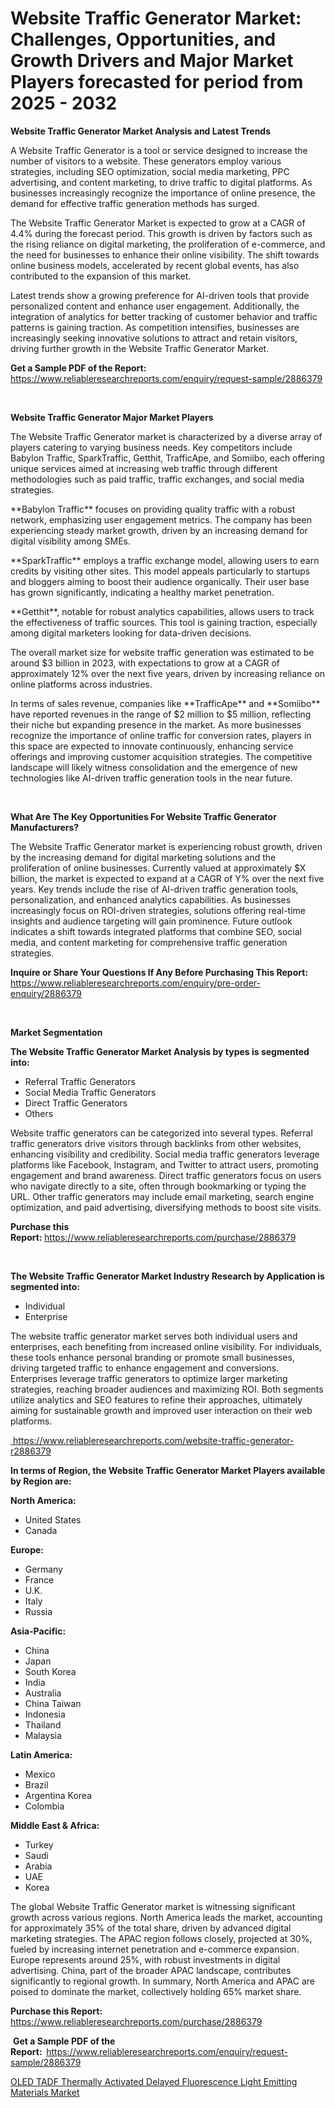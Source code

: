 <p><h1>Website Traffic Generator Market: Challenges, Opportunities, and Growth Drivers and Major Market Players forecasted for period from 2025 - 2032</h1></p><p><strong>Website Traffic Generator Market Analysis and Latest Trends</strong></p>
<p><p>A Website Traffic Generator is a tool or service designed to increase the number of visitors to a website. These generators employ various strategies, including SEO optimization, social media marketing, PPC advertising, and content marketing, to drive traffic to digital platforms. As businesses increasingly recognize the importance of online presence, the demand for effective traffic generation methods has surged.</p><p>The Website Traffic Generator Market is expected to grow at a CAGR of 4.4% during the forecast period. This growth is driven by factors such as the rising reliance on digital marketing, the proliferation of e-commerce, and the need for businesses to enhance their online visibility. The shift towards online business models, accelerated by recent global events, has also contributed to the expansion of this market.</p><p>Latest trends show a growing preference for AI-driven tools that provide personalized content and enhance user engagement. Additionally, the integration of analytics for better tracking of customer behavior and traffic patterns is gaining traction. As competition intensifies, businesses are increasingly seeking innovative solutions to attract and retain visitors, driving further growth in the Website Traffic Generator Market.</p></p>
<p><strong>Get a Sample PDF of the Report:&nbsp;</strong> <a href="https://www.reliableresearchreports.com/enquiry/request-sample/2886379?utm_campaign=3079&utm_medium=2&utm_source=Github&utm_content=ia&utm_term=13032025&utm_id=website-traffic-generator">https://www.reliableresearchreports.com/enquiry/request-sample/2886379</a></p>
<p>&nbsp;</p>
<p><strong>Website Traffic Generator Major Market Players</strong></p>
<p><p>The Website Traffic Generator market is characterized by a diverse array of players catering to varying business needs. Key competitors include Babylon Traffic, SparkTraffic, Getthit, TrafficApe, and Somiibo, each offering unique services aimed at increasing web traffic through different methodologies such as paid traffic, traffic exchanges, and social media strategies.</p><p>**Babylon Traffic** focuses on providing quality traffic with a robust network, emphasizing user engagement metrics. The company has been experiencing steady market growth, driven by an increasing demand for digital visibility among SMEs.</p><p>**SparkTraffic** employs a traffic exchange model, allowing users to earn credits by visiting other sites. This model appeals particularly to startups and bloggers aiming to boost their audience organically. Their user base has grown significantly, indicating a healthy market penetration.</p><p>**Getthit**, notable for robust analytics capabilities, allows users to track the effectiveness of traffic sources. This tool is gaining traction, especially among digital marketers looking for data-driven decisions.</p><p>The overall market size for website traffic generation was estimated to be around $3 billion in 2023, with expectations to grow at a CAGR of approximately 12% over the next five years, driven by increasing reliance on online platforms across industries.</p><p>In terms of sales revenue, companies like **TrafficApe** and **Somiibo** have reported revenues in the range of $2 million to $5 million, reflecting their niche but expanding presence in the market. As more businesses recognize the importance of online traffic for conversion rates, players in this space are expected to innovate continuously, enhancing service offerings and improving customer acquisition strategies. The competitive landscape will likely witness consolidation and the emergence of new technologies like AI-driven traffic generation tools in the near future.</p></p>
<p>&nbsp;</p>
<p><strong>What Are The Key Opportunities For Website Traffic Generator Manufacturers?</strong></p>
<p><p>The Website Traffic Generator market is experiencing robust growth, driven by the increasing demand for digital marketing solutions and the proliferation of online businesses. Currently valued at approximately $X billion, the market is expected to expand at a CAGR of Y% over the next five years. Key trends include the rise of AI-driven traffic generation tools, personalization, and enhanced analytics capabilities. As businesses increasingly focus on ROI-driven strategies, solutions offering real-time insights and audience targeting will gain prominence. Future outlook indicates a shift towards integrated platforms that combine SEO, social media, and content marketing for comprehensive traffic generation strategies.</p></p>
<p><strong>Inquire or Share Your Questions If Any Before Purchasing This Report:</strong> <a href="https://www.reliableresearchreports.com/enquiry/pre-order-enquiry/2886379?utm_campaign=3079&utm_medium=2&utm_source=Github&utm_content=ia&utm_term=13032025&utm_id=website-traffic-generator">https://www.reliableresearchreports.com/enquiry/pre-order-enquiry/2886379</a></p>
<p>&nbsp;</p>
<p><strong>Market Segmentation</strong></p>
<p><strong>The Website Traffic Generator Market Analysis by types is segmented into:</strong></p>
<p><ul><li>Referral Traffic Generators</li><li>Social Media Traffic Generators</li><li>Direct Traffic Generators</li><li>Others</li></ul></p>
<p><p>Website traffic generators can be categorized into several types. Referral traffic generators drive visitors through backlinks from other websites, enhancing visibility and credibility. Social media traffic generators leverage platforms like Facebook, Instagram, and Twitter to attract users, promoting engagement and brand awareness. Direct traffic generators focus on users who navigate directly to a site, often through bookmarking or typing the URL. Other traffic generators may include email marketing, search engine optimization, and paid advertising, diversifying methods to boost site visits.</p></p>
<p><strong>Purchase this Report:&nbsp;</strong><a href="https://www.reliableresearchreports.com/purchase/2886379?utm_campaign=3079&utm_medium=2&utm_source=Github&utm_content=ia&utm_term=13032025&utm_id=website-traffic-generator">https://www.reliableresearchreports.com/purchase/2886379</a></p>
<p>&nbsp;</p>
<p><strong>The Website Traffic Generator Market Industry Research by Application is segmented into:</strong></p>
<p><ul><li>Individual</li><li>Enterprise</li></ul></p>
<p><p>The website traffic generator market serves both individual users and enterprises, each benefiting from increased online visibility. For individuals, these tools enhance personal branding or promote small businesses, driving targeted traffic to enhance engagement and conversions. Enterprises leverage traffic generators to optimize larger marketing strategies, reaching broader audiences and maximizing ROI. Both segments utilize analytics and SEO features to refine their approaches, ultimately aiming for sustainable growth and improved user interaction on their web platforms.</p></p>
<p><a href="https://www.reliableresearchreports.com/website-traffic-generator-r2886379?utm_campaign=3079&utm_medium=2&utm_source=Github&utm_content=ia&utm_term=13032025&utm_id=website-traffic-generator">&nbsp;https://www.reliableresearchreports.com/website-traffic-generator-r2886379</a></p>
<p><strong>In terms of Region, the Website Traffic Generator Market Players available by Region are:</strong></p>
<p>
    <p> <strong> North America: </strong>
        <ul>
            <li>United States</li>
            <li>Canada</li>
        </ul>
        </p> 
    <p> <strong> Europe: </strong>
        <ul>
            <li>Germany</li>
            <li>France</li>
            <li>U.K.</li>
            <li>Italy</li>
            <li>Russia</li>
        </ul>
        </p> 
    <p> <strong> Asia-Pacific: </strong>
        <ul>
            <li>China</li>
            <li>Japan</li>
            <li>South Korea</li>
            <li>India</li>
            <li>Australia</li>
            <li>China Taiwan</li>
            <li>Indonesia</li>
            <li>Thailand</li>
            <li>Malaysia</li>
        </ul>
        </p> 
    <p> <strong> Latin America: </strong>
        <ul>
            <li>Mexico</li>
            <li>Brazil</li>
            <li>Argentina Korea</li>
            <li>Colombia</li>
        </ul>
        </p> 
    <p> <strong> Middle East & Africa: </strong>
        <ul>
            <li>Turkey</li>
            <li>Saudi</li>
            <li>Arabia</li>
            <li>UAE</li>
            <li>Korea</li>
        </ul>
    </p>
    </p>
<p><p>The global Website Traffic Generator market is witnessing significant growth across various regions. North America leads the market, accounting for approximately 35% of the total share, driven by advanced digital marketing strategies. The APAC region follows closely, projected at 30%, fueled by increasing internet penetration and e-commerce expansion. Europe represents around 25%, with robust investments in digital advertising. China, part of the broader APAC landscape, contributes significantly to regional growth. In summary, North America and APAC are poised to dominate the market, collectively holding 65% market share.</p></p>
<p><strong>Purchase this Report: </strong><a href="https://www.reliableresearchreports.com/purchase/2886379?utm_campaign=3079&utm_medium=2&utm_source=Github&utm_content=ia&utm_term=13032025&utm_id=website-traffic-generator">https://www.reliableresearchreports.com/purchase/2886379</a></p>
<p>&nbsp;<strong>Get a Sample PDF of the Report:&nbsp;&nbsp;</strong><a href="https://www.reliableresearchreports.com/enquiry/request-sample/2886379?utm_campaign=3079&utm_medium=2&utm_source=Github&utm_content=ia&utm_term=13032025&utm_id=website-traffic-generator">https://www.reliableresearchreports.com/enquiry/request-sample/2886379</a></p>
<p><strong></strong></p>
<p><p><a href="https://github.com/memorirummy/Market-Research-Report-List-1/blob/main/oled-tadf-thermally-activated-delayed-fluorescence-light-emitting-materials-market.md?utm_campaign=3079&utm_medium=2&utm_source=Github&utm_content=ia&utm_term=13032025&utm_id=website-traffic-generator">OLED TADF Thermally Activated Delayed Fluorescence Light Emitting Materials Market</a></p></p>